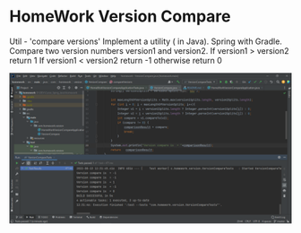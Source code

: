 # HomeWork Version Compare

Util - 'compare versions'
Implement a utility ( in Java). Spring with Gradle.
Compare two version numbers version1 and version2.
If version1 > version2 return 1
If version1 < version2 return -1
otherwise return 0

![Screenshot](screenshots/HomeWork_Version.png)
